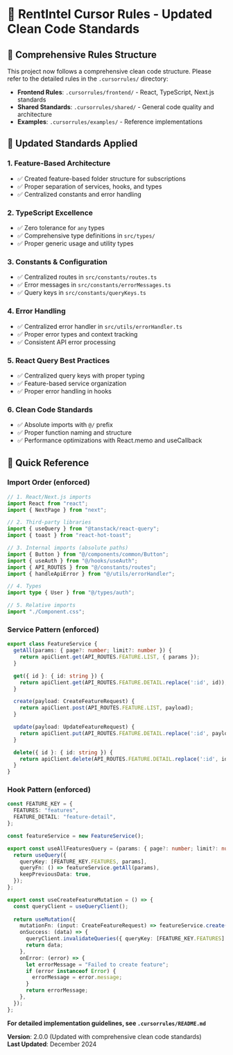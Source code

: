 # 🎯 RentIntel Cursor Rules - Updated Clean Code Standards

## 📁 Comprehensive Rules Structure

This project now follows a comprehensive clean code structure. Please refer to the detailed rules in the `.cursorrules/` directory:

- **Frontend Rules**: `.cursorrules/frontend/` - React, TypeScript, Next.js standards
- **Shared Standards**: `.cursorrules/shared/` - General code quality and architecture
- **Examples**: `.cursorrules/examples/` - Reference implementations

## 🚀 Updated Standards Applied

### 1. **Feature-Based Architecture**
- ✅ Created feature-based folder structure for subscriptions
- ✅ Proper separation of services, hooks, and types
- ✅ Centralized constants and error handling

### 2. **TypeScript Excellence**
- ✅ Zero tolerance for `any` types
- ✅ Comprehensive type definitions in `src/types/`
- ✅ Proper generic usage and utility types

### 3. **Constants & Configuration**
- ✅ Centralized routes in `src/constants/routes.ts`
- ✅ Error messages in `src/constants/errorMessages.ts`
- ✅ Query keys in `src/constants/queryKeys.ts`

### 4. **Error Handling**
- ✅ Centralized error handler in `src/utils/errorHandler.ts`
- ✅ Proper error types and context tracking
- ✅ Consistent API error processing

### 5. **React Query Best Practices**
- ✅ Centralized query keys with proper typing
- ✅ Feature-based service organization
- ✅ Proper error handling in hooks

### 6. **Clean Code Standards**
- ✅ Absolute imports with `@/` prefix
- ✅ Proper function naming and structure
- ✅ Performance optimizations with React.memo and useCallback

## 🎯 Quick Reference

### Import Order (enforced)
```typescript
// 1. React/Next.js imports
import React from "react";
import { NextPage } from "next";

// 2. Third-party libraries
import { useQuery } from "@tanstack/react-query";
import { toast } from "react-hot-toast";

// 3. Internal imports (absolute paths)
import { Button } from "@/components/common/Button";
import { useAuth } from "@/hooks/useAuth";
import { API_ROUTES } from "@/constants/routes";
import { handleApiError } from "@/utils/errorHandler";

// 4. Types
import type { User } from "@/types/auth";

// 5. Relative imports
import "./Component.css";
```

### Service Pattern (enforced)
```typescript
export class FeatureService {
  getAll(params: { page?: number; limit?: number }) {
    return apiClient.get(API_ROUTES.FEATURE.LIST, { params });
  }

  get({ id }: { id: string }) {
    return apiClient.get(API_ROUTES.FEATURE.DETAIL.replace(':id', id));
  }

  create(payload: CreateFeatureRequest) {
    return apiClient.post(API_ROUTES.FEATURE.LIST, payload);
  }

  update(payload: UpdateFeatureRequest) {
    return apiClient.put(API_ROUTES.FEATURE.DETAIL.replace(':id', payload.id), payload);
  }

  delete({ id }: { id: string }) {
    return apiClient.delete(API_ROUTES.FEATURE.DETAIL.replace(':id', id));
  }
}
```

### Hook Pattern (enforced)
```typescript
const FEATURE_KEY = {
  FEATURES: "features",
  FEATURE_DETAIL: "feature-detail",
};

const featureService = new FeatureService();

export const useAllFeaturesQuery = (params: { page?: number; limit?: number }) => {
  return useQuery({
    queryKey: [FEATURE_KEY.FEATURES, params],
    queryFn: () => featureService.getAll(params),
    keepPreviousData: true,
  });
};

export const useCreateFeatureMutation = () => {
  const queryClient = useQueryClient();
  
  return useMutation({
    mutationFn: (input: CreateFeatureRequest) => featureService.create(input),
    onSuccess: (data) => {
      queryClient.invalidateQueries({ queryKey: [FEATURE_KEY.FEATURES] });
      return data;
    },
    onError: (error) => {
      let errorMessage = "Failed to create feature";
      if (error instanceof Error) {
        errorMessage = error.message;
      }
      return errorMessage;
    },
  });
};
```

**For detailed implementation guidelines, see `.cursorrules/README.md`**

**Version**: 2.0.0 (Updated with comprehensive clean code standards)  
**Last Updated**: December 2024
